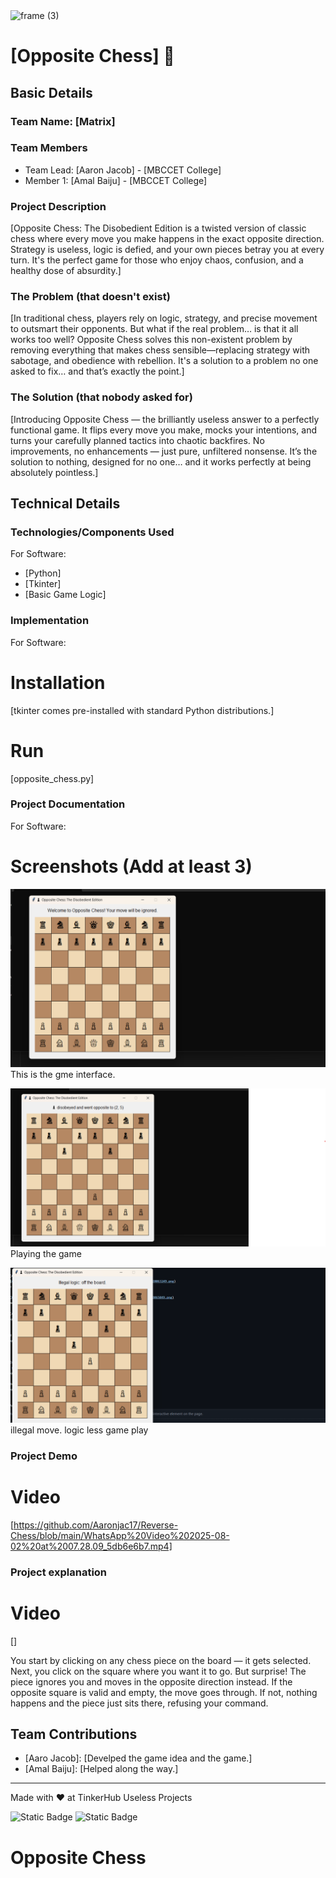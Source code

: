 <img width="3188" height="1202" alt="frame (3)" src="https://github.com/user-attachments/assets/517ad8e9-ad22-457d-9538-a9e62d137cd7" />


# [Opposite Chess] 🎯


## Basic Details
### Team Name: [Matrix]


### Team Members
- Team Lead: [Aaron Jacob] - [MBCCET College]
- Member 1: [Amal Baiju] - [MBCCET College]


### Project Description
[Opposite Chess: The Disobedient Edition is a twisted version of classic chess where every move you make happens in the exact opposite direction. Strategy is useless, logic is defied, and your own pieces betray you at every turn. It's the perfect game for those who enjoy chaos, confusion, and a healthy dose of absurdity.]

### The Problem (that doesn't exist)
[In traditional chess, players rely on logic, strategy, and precise movement to outsmart their opponents. But what if the real problem… is that it all works too well? Opposite Chess solves this non-existent problem by removing everything that makes chess sensible—replacing strategy with sabotage, and obedience with rebellion. It's a solution to a problem no one asked to fix… and that’s exactly the point.]

### The Solution (that nobody asked for)
[Introducing Opposite Chess — the brilliantly useless answer to a perfectly functional game. It flips every move you make, mocks your intentions, and turns your carefully planned tactics into chaotic backfires. No improvements, no enhancements — just pure, unfiltered nonsense. It’s the solution to nothing, designed for no one… and it works perfectly at being absolutely pointless.]

## Technical Details
### Technologies/Components Used
For Software:
- [Python]
- [Tkinter]
- [Basic Game Logic]
  



### Implementation
For Software:
# Installation
[tkinter comes pre-installed with standard Python distributions.]

# Run
[opposite_chess.py]

### Project Documentation
For Software:

# Screenshots (Add at least 3)
![Screenshot 1](https://github.com/Aaronjac17/Reverse-Chess/blob/main/Screenshot%202025-08-02%20063249.png)
This is the gme interface.

![Screenshot2](https://github.com/Aaronjac17/Reverse-Chess/blob/main/Screenshot%202025-08-02%20065049.png)
Playing the game

![Screenshot3](https://github.com/Aaronjac17/Reverse-Chess/blob/main/Screenshot%202025-08-02%20065742.png)
illegal move. logic less game play 



### Project Demo
# Video
[https://github.com/Aaronjac17/Reverse-Chess/blob/main/WhatsApp%20Video%202025-08-02%20at%2007.28.09_5db6e6b7.mp4]

### Project explanation
# Video
[]

You start by clicking on any chess piece on the board — it gets selected.
Next, you click on the square where you want it to go.
But surprise! The piece ignores you and moves in the opposite direction instead.
If the opposite square is valid and empty, the move goes through.
If not, nothing happens and the piece just sits there, refusing your command.

## Team Contributions
- [Aaro Jacob]: [Develped the game idea and the game.]
- [Amal Baiju]: [Helped along the way.]


---
Made with ❤️ at TinkerHub Useless Projects 

![Static Badge](https://img.shields.io/badge/TinkerHub-24?color=%23000000&link=https%3A%2F%2Fwww.tinkerhub.org%2F)
![Static Badge](https://img.shields.io/badge/UselessProjects--25-25?link=https%3A%2F%2Fwww.tinkerhub.org%2Fevents%2FQ2Q1TQKX6Q%2FUseless%2520Projects)


# Opposite Chess
